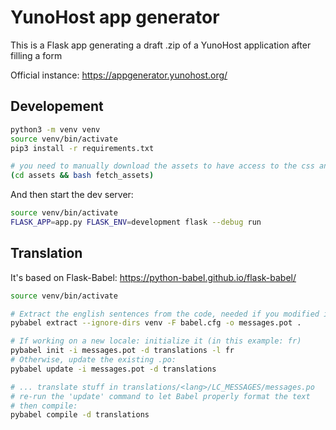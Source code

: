 # YunoHost app generator

This is a Flask app generating a draft .zip of a YunoHost application after filling a form

Official instance: https://appgenerator.yunohost.org/

## Developement

```bash
python3 -m venv venv
source venv/bin/activate
pip3 install -r requirements.txt

# you need to manually download the assets to have access to the css and the javascript files
(cd assets && bash fetch_assets)
```

And then start the dev server:

```bash
source venv/bin/activate
FLASK_APP=app.py FLASK_ENV=development flask --debug run
```

## Translation

It's based on Flask-Babel: <https://python-babel.github.io/flask-babel/>

```bash
source venv/bin/activate

# Extract the english sentences from the code, needed if you modified it
pybabel extract --ignore-dirs venv -F babel.cfg -o messages.pot .

# If working on a new locale: initialize it (in this example: fr)
pybabel init -i messages.pot -d translations -l fr
# Otherwise, update the existing .po:
pybabel update -i messages.pot -d translations

# ... translate stuff in translations/<lang>/LC_MESSAGES/messages.po
# re-run the 'update' command to let Babel properly format the text
# then compile:
pybabel compile -d translations
```
